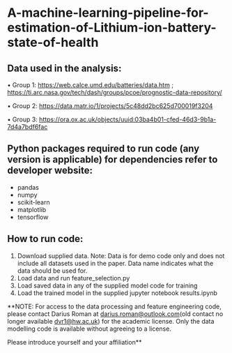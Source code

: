 # A-machine-learning-pipeline-for-estimation-of-Lithium-ion-battery-state-of-health

## Data used in the analysis:

• Group 1:
  https://web.calce.umd.edu/batteries/data.htm ; https://ti.arc.nasa.gov/tech/dash/groups/pcoe/prognostic-data-repository/

• Group 2:
  https://data.matr.io/1/projects/5c48dd2bc625d700019f3204

• Group 3:
  https://ora.ox.ac.uk/objects/uuid:03ba4b01-cfed-46d3-9b1a-7d4a7bdf6fac

## Python packages required to run code (any version is applicable) for dependencies refer to developer website:
- pandas
- numpy 
- scikit-learn
- matplotlib
- tensorflow 

## How to run code:
1. Download supplied data. Note: Data is for demo code only and does not include all datasets used in the paper. Data name indicates what the data should be used for.
2. Load data and run feature_selection.py
4. Load saved data in any of the supplied model code for training
5. Load the trained model in the supplied jupyter notebook results.ipynb

**NOTE: For access to the data processing and feature engineering code, please contact Darius Roman at darius.roman@outlook.com(old contact no longer available dvr1@hw.ac.uk) for the academic license. Only the data modelling code is available without agreeing to a license.

Please introduce yourself and your affiliation**
